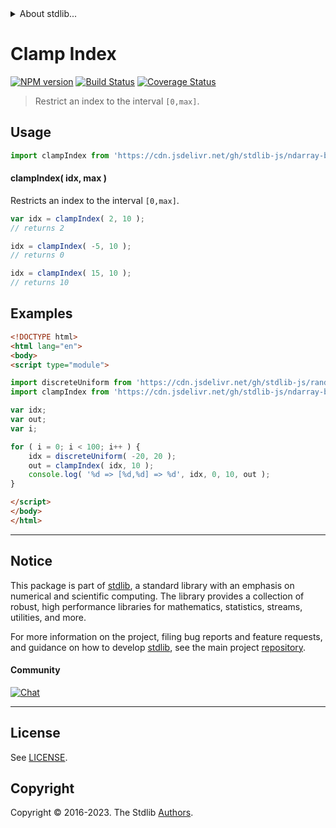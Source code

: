 <!--

@license Apache-2.0

Copyright (c) 2018 The Stdlib Authors.

Licensed under the Apache License, Version 2.0 (the "License");
you may not use this file except in compliance with the License.
You may obtain a copy of the License at

   http://www.apache.org/licenses/LICENSE-2.0

Unless required by applicable law or agreed to in writing, software
distributed under the License is distributed on an "AS IS" BASIS,
WITHOUT WARRANTIES OR CONDITIONS OF ANY KIND, either express or implied.
See the License for the specific language governing permissions and
limitations under the License.

-->


<details>
  <summary>
    About stdlib...
  </summary>
  <p>We believe in a future in which the web is a preferred environment for numerical computation. To help realize this future, we've built stdlib. stdlib is a standard library, with an emphasis on numerical and scientific computation, written in JavaScript (and C) for execution in browsers and in Node.js.</p>
  <p>The library is fully decomposable, being architected in such a way that you can swap out and mix and match APIs and functionality to cater to your exact preferences and use cases.</p>
  <p>When you use stdlib, you can be absolutely certain that you are using the most thorough, rigorous, well-written, studied, documented, tested, measured, and high-quality code out there.</p>
  <p>To join us in bringing numerical computing to the web, get started by checking us out on <a href="https://github.com/stdlib-js/stdlib">GitHub</a>, and please consider <a href="https://opencollective.com/stdlib">financially supporting stdlib</a>. We greatly appreciate your continued support!</p>
</details>

# Clamp Index

[![NPM version][npm-image]][npm-url] [![Build Status][test-image]][test-url] [![Coverage Status][coverage-image]][coverage-url] <!-- [![dependencies][dependencies-image]][dependencies-url] -->

> Restrict an index to the interval `[0,max]`.

<!-- Section to include introductory text. Make sure to keep an empty line after the intro `section` element and another before the `/section` close. -->

<section class="intro">

</section>

<!-- /.intro -->

<!-- Package usage documentation. -->



<section class="usage">

## Usage

```javascript
import clampIndex from 'https://cdn.jsdelivr.net/gh/stdlib-js/ndarray-base-clamp-index@v0.1.1-esm/index.mjs';
```

#### clampIndex( idx, max )

Restricts an index to the interval `[0,max]`.

```javascript
var idx = clampIndex( 2, 10 );
// returns 2

idx = clampIndex( -5, 10 );
// returns 0

idx = clampIndex( 15, 10 );
// returns 10
```

</section>

<!-- /.usage -->

<!-- Package usage notes. Make sure to keep an empty line after the `section` element and another before the `/section` close. -->

<section class="notes">

</section>

<!-- /.notes -->

<!-- Package usage examples. -->

<section class="examples">

## Examples

<!-- eslint no-undef: "error" -->

```html
<!DOCTYPE html>
<html lang="en">
<body>
<script type="module">

import discreteUniform from 'https://cdn.jsdelivr.net/gh/stdlib-js/random-base-discrete-uniform@esm/index.mjs';
import clampIndex from 'https://cdn.jsdelivr.net/gh/stdlib-js/ndarray-base-clamp-index@v0.1.1-esm/index.mjs';

var idx;
var out;
var i;

for ( i = 0; i < 100; i++ ) {
    idx = discreteUniform( -20, 20 );
    out = clampIndex( idx, 10 );
    console.log( '%d => [%d,%d] => %d', idx, 0, 10, out );
}

</script>
</body>
</html>
```

</section>

<!-- /.examples -->

<!-- Section to include cited references. If references are included, add a horizontal rule *before* the section. Make sure to keep an empty line after the `section` element and another before the `/section` close. -->

<section class="references">

</section>

<!-- /.references -->

<!-- Section for related `stdlib` packages. Do not manually edit this section, as it is automatically populated. -->

<section class="related">

</section>

<!-- /.related -->

<!-- Section for all links. Make sure to keep an empty line after the `section` element and another before the `/section` close. -->


<section class="main-repo" >

* * *

## Notice

This package is part of [stdlib][stdlib], a standard library with an emphasis on numerical and scientific computing. The library provides a collection of robust, high performance libraries for mathematics, statistics, streams, utilities, and more.

For more information on the project, filing bug reports and feature requests, and guidance on how to develop [stdlib][stdlib], see the main project [repository][stdlib].

#### Community

[![Chat][chat-image]][chat-url]

---

## License

See [LICENSE][stdlib-license].


## Copyright

Copyright &copy; 2016-2023. The Stdlib [Authors][stdlib-authors].

</section>

<!-- /.stdlib -->

<!-- Section for all links. Make sure to keep an empty line after the `section` element and another before the `/section` close. -->

<section class="links">

[npm-image]: http://img.shields.io/npm/v/@stdlib/ndarray-base-clamp-index.svg
[npm-url]: https://npmjs.org/package/@stdlib/ndarray-base-clamp-index

[test-image]: https://github.com/stdlib-js/ndarray-base-clamp-index/actions/workflows/test.yml/badge.svg?branch=v0.1.1
[test-url]: https://github.com/stdlib-js/ndarray-base-clamp-index/actions/workflows/test.yml?query=branch:v0.1.1

[coverage-image]: https://img.shields.io/codecov/c/github/stdlib-js/ndarray-base-clamp-index/main.svg
[coverage-url]: https://codecov.io/github/stdlib-js/ndarray-base-clamp-index?branch=main

<!--

[dependencies-image]: https://img.shields.io/david/stdlib-js/ndarray-base-clamp-index.svg
[dependencies-url]: https://david-dm.org/stdlib-js/ndarray-base-clamp-index/main

-->

[chat-image]: https://img.shields.io/gitter/room/stdlib-js/stdlib.svg
[chat-url]: https://app.gitter.im/#/room/#stdlib-js_stdlib:gitter.im

[stdlib]: https://github.com/stdlib-js/stdlib

[stdlib-authors]: https://github.com/stdlib-js/stdlib/graphs/contributors

[umd]: https://github.com/umdjs/umd
[es-module]: https://developer.mozilla.org/en-US/docs/Web/JavaScript/Guide/Modules

[deno-url]: https://github.com/stdlib-js/ndarray-base-clamp-index/tree/deno
[umd-url]: https://github.com/stdlib-js/ndarray-base-clamp-index/tree/umd
[esm-url]: https://github.com/stdlib-js/ndarray-base-clamp-index/tree/esm
[branches-url]: https://github.com/stdlib-js/ndarray-base-clamp-index/blob/main/branches.md

[stdlib-license]: https://raw.githubusercontent.com/stdlib-js/ndarray-base-clamp-index/main/LICENSE

</section>

<!-- /.links -->
